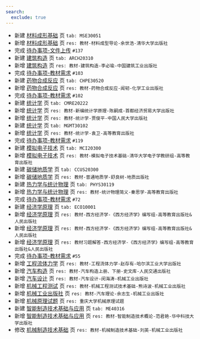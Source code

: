 ```yaml
---
search:
  exclude: true
---
```


- 新建 [材料成形基础](../../../../course/材料成形基础.md) 页 `tab: MSE30051`
- 新增 [材料成形基础](../../../../course/材料成形基础.md) 页 `res: 教材-材料成型导论-余世浩-清华大学出版社`
- 完成 [待办事项-文件上传](../../../待办事项/upload.md) `#137`
- 新建 [建筑构造](../../../../course/建筑构造.md) 页 `tab: ARCH20310`
- 新增 [建筑构造](../../../../course/建筑构造.md) 页 `res: 教材-建筑构造-李必瑜-中国建筑工业出版社`
- 完成 [待办事项-教材需求](../../../待办事项/textbook.md) `#103`
- 新建 [药物合成反应](../../../../course/药物合成反应.md) 页 `tab: CHPE30520`
- 新增 [药物合成反应](../../../../course/药物合成反应.md) 页 `res: 教材-药物合成反应-闻韧-化学工业出版社`
- 完成 [待办事项-教材需求](../../../待办事项/textbook.md) `#102`
- 新建 [统计学](../../../../course/统计学.md) 页 `tab: CMRE20222`
- 新增 [统计学](../../../../course/统计学.md) 页 `res: 教材-新编统计学原理-陈嗣成-首都经济贸易大学出版社`
- 新增 [统计学](../../../../course/统计学.md) 页 `res: 教材-统计学-贾俊平-中国人民大学出版社`
- 新建 [统计学](../../../../course/统计学.md) 页 `tab: MGMT30102`
- 新增 [统计学](../../../../course/统计学.md) 页 `res: 教材-统计学-袁卫-高等教育出版社`
- 完成 [待办事项-教材需求](../../../待办事项/textbook.md) `#119`
- 新建 [模拟电子技术](../../../../course/模拟电子技术.md) 页 `tab: MCI20300`
- 新增 [模拟电子技术](../../../../course/模拟电子技术.md) 页 `res: 教材-模拟电子技术基础-清华大学电子学教研组-高等教育出版社`
- 新建 [碳储地质学](../../../../course/碳储地质学.md) 页 `tab: CCUS20300`
- 新增 [碳储地质学](../../../../course/碳储地质学.md) 页 `res: 教材-普通地质学-舒良树-地质出版社`
- 新建 [热力学与统计物理](../../../../course/热力学与统计物理.md) 页 `tab: PHYS30119`
- 新增 [热力学与统计物理](../../../../course/热力学与统计物理.md) 页 `res: 教材-统计物理简义-秦思学-高等教育出版社`
- 完成 [待办事项-教材需求](../../../待办事项/textbook.md) `#72`
- 新建 [经济学原理](../../../../course/经济学原理.md) 页 `tab: ECO10001`
- 新增 [经济学原理](../../../../course/经济学原理.md) 页 `res: 教材-西方经济学-《西方经济学》编写组-高等教育出版社&人民出版社`
- 新增 [经济学原理](../../../../course/经济学原理.md) 页 `res: 教材-西方经济学-《西方经济学》编写组-高等教育出版社&人民出版社`
- 新增 [经济学原理](../../../../course/经济学原理.md) 页 `res: 教材习题解答-西方经济学-《西方经济学》编写组-高等教育出版社&人民出版社`
- 完成 [待办事项-教材需求](../../../待办事项/textbook.md) `#55`
- 新增 [工程流体力学](../../../../course/工程流体力学.md) 页 `res: 教材-工程流体力学-赵存有-哈尔滨工业大学出版社`
- 新增 [汽车构造](../../../../course/汽车构造.md) 页 `res: 教材-汽车构造上册、下册-史文库-人民交通出版社`
- 新增 [汽车设计](../../../../course/汽车设计.md) 页 `res: 教材-汽车设计-闵海涛-机械工业出版社`
- 新增 [机械工程测试](../../../../course/机械工程测试技术.md) 页 `res: 教材-机械工程测试技术基础-熊诗波-机械工业出版社`
- 新增 [机械工业出版社](../../../../course/汽车理论.md) 页 `res: 教材-汽车理论-余志生-机械工业出版社`
- 新增 [机械原理试题](../../../../course/机械原理.md) 页 `res: 重庆大学机械原理试题`
- 新建 [智能制造技术基础与应用](../../../../course/智能制造技术基础与应用.md) 页 `tab: ME40316`
- 新增 [智能制造技术基础与应用](../../../../course/智能制造技术基础与应用.md) 页 `res: 教材-智能制造技术概论-范君艳-华中科技大学出版社`
- 修改 [机械制造技术基础](../../../../course/机械制造技术基础.md) 页 `res: 教材-机械制造技术基础-刘英-机械工业出版社`